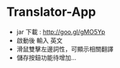 # Translator-App
 * jar 下載 : http://goo.gl/gMO5Yp
 * 啟動後 輸入 英文 
 * 滑鼠雙擊左邊詞性，可顯示相關翻譯
 * 儲存按鈕功能待增加...
